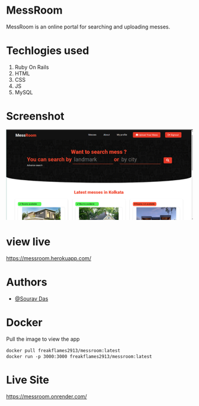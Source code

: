 
# MessRoom

MessRoom is an online portal for searching and uploading messes.

# Techlogies used
1. Ruby On Rails 
2. HTML
3. CSS
4. JS
5. MySQL

# Screenshot




![App Screenshot](https://github.com/freakflames29/php-signup-form/blob/main/Screenshot%20from%202022-06-30%2021-50-34.png)

# view live



https://messroom.herokuapp.com/
# Authors

- [@Sourav Das](https://www.github.com/freakflames29)


# Docker 
Pull the image to view the app

```
docker pull freakflames2913/messroom:latest
docker run -p 3000:3000 freakflames2913/messroom:latest
```

# Live Site
https://messroom.onrender.com/

